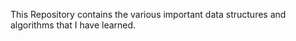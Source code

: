 This Repository contains the various important data structures and algorithms that I have learned.

